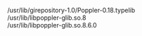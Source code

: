 /usr/lib/girepository-1.0/Poppler-0.18.typelib  
/usr/lib/libpoppler-glib.so.8  
/usr/lib/libpoppler-glib.so.8.6.0  
